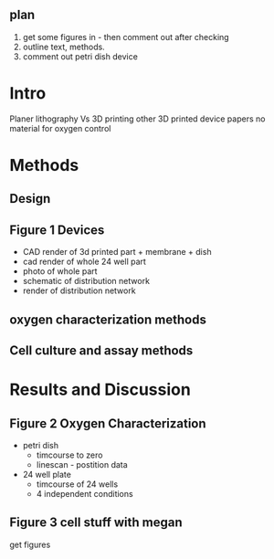 plan
----
1. get some figures in - then comment out after checking
2. outline text, methods.
3. comment out petri dish device

Intro
===
Planer lithography Vs 3D printing
other 3D printed device papers
no material for oxygen control

Methods
===

Design
------
 

Figure 1 Devices
---------------------

* CAD render of 3d printed part + membrane + dish
* cad render of whole 24 well part
* photo of whole part
* schematic of distribution network
* render of distribution network

oxygen characterization methods
------

Cell culture and assay methods
-----

Results and Discussion
===

Figure 2 Oxygen Characterization
-----------
* petri dish
  * timcourse to zero
  * linescan - postition data
* 24 well plate
  * timcourse of 24 wells
  * 4 independent conditions

Figure 3 cell stuff with megan
----------
get figures
